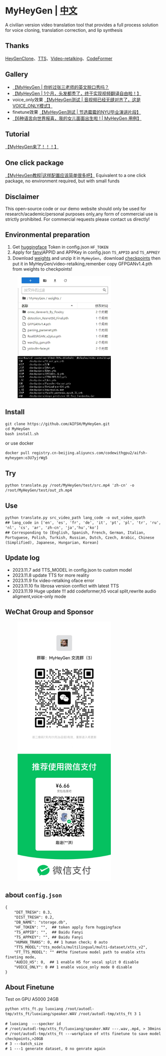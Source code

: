 # MyHeyGen | [中文](./README.md)
A civilian version video translation tool that provides a full process solution for voice cloning, translation correction, and lip synthesis
## Thanks
[HeyGenClone](https://github.com/BrasD99/HeyGenClone.git)、[TTS](https://github.com/coqui-ai/tts)、[Video-retalking](https://github.com/OpenTalker/video-retalking)、[CodeFormer](https://github.com/sczhou/CodeFormer)
## Gallery

- [【MyHeyGen | 你听过张三老师的英文脱口秀吗？](https://www.bilibili.com/video/BV1fM411Z75W/?share_source=copy_web&vd_source=453c36b4abef37acd389d4c01b149023)
- [【MyHeyGen | 1个月，头发都秃了，终于实现视频翻译自由啦！】](https://www.bilibili.com/video/BV1FM411f7fu/?share_source=copy_web&vd_source=453c36b4abef37acd389d4c01b149023)
- voice_only效果 [【MyHeyGen测试 | 音视频已经无缝对齐了，这是VOICE_ONLY模式】]( https://www.bilibili.com/video/BV1v94y1H7Ja/?share_source=copy_web&vd_source=453c36b4abef37acd389d4c01b149023)
- finetune效果 [【MyHeyGen测试 | 节选霉霉的NYU毕业演讲片段】]( https://www.bilibili.com/video/BV1vc411X7EA/?share_source=copy_web&vd_source=453c36b4abef37acd389d4c01b149023)
- [【6种语言向世界报喜，我的女儿面面出生啦 ! | MyHeyGen 用例】]( https://www.bilibili.com/video/BV1eC4y1E7qc/?share_source=copy_web&vd_source=453c36b4abef37acd389d4c01b149023)

## Tutorial
[【MyHeyGen来了！！！】]( https://www.bilibili.com/video/BV14C4y1J7dY/?share_source=copy_web&vd_source=453c36b4abef37acd389d4c01b149023)

## One click package 
[【MyHeyGen教程|这样配置应该简单很多吧】](https://www.bilibili.com/video/BV1cN4y1D73X/?share_source=copy_web&vd_source=453c36b4abef37acd389d4c01b149023)
Equivalent to a one click package, no environment required, but with small funds

## Disclaimer
This open-source code or our demo website should only be used for research/academic/personal purposes only,any form of commercial use is strictly prohibited. For commercial requests please contact us directly!

## Environmental preparation
1. Get [huggingface](https://huggingface.co/) Token in config.json `HF_TOKEN`
2. Apply for [fanyi](https://fanyi-api.baidu.com/?fr=pcHeader)APPID and APPKey in config.json `TS_APPID` and `TS_APPKEY`
3. Download [weights](https://drive.google.com/file/d/1dYy24q_67TmVuv_PbChe2t1zpNYJci1J/view?usp=sharing) and unzip it in `MyHeyGen`，download [checkpoints](https://drive.google.com/drive/folders/18rhjMpxK8LVVxf7PI6XwOidt8Vouv_H0?usp=share_link) then put it in MyHeyGen/video-retalking,remenber copy GFPGANv1.4.pth from weights to checkpoints!

<div>
  <figure>
  <img alt='weights path' src="./img/weights.png?raw=true" width="300px"/>
  <img alt='checkpoints path' src="./img/checkpoints.png?raw=true" width="300px"/>
  <figure>
</div>


## Install
```
git clone https://github.com/AIFSH/MyHeyGen.git
cd MyHeyGen
bash install.sh
```
or use docker
```
docker pull registry.cn-beijing.aliyuncs.com/codewithgpu2/aifsh-myheygen:o3U7yjrWg5
```
## Try
```
python translate.py /root/MyHeyGen/test/src.mp4 'zh-cn' -o /root/MyHeyGen/test/out_zh.mp4
```
## Use
```
python translate.py src_video_path lang_code -o out_video_opath
## lang_code in ['en', 'es', 'fr', 'de', 'it', 'pt', 'pl', 'tr', 'ru', 'nl', 'cs', 'ar', 'zh-cn', 'ja','hu','ko']
## Corresponding to [English, Spanish, French, German, Italian, Portuguese, Polish, Turkish, Russian, Dutch, Czech, Arabic, Chinese (Simplified), Japanese, Hungarian, Korean]
```
## Update log
- 2023.11.7  add TTS_MODEL in config.json to custom model
- 2023.11.8 update TTS for more reality
- 2023.11.9 fix video-retalking oface error
- 2023.11.10 fix librosa version conflict with latest TTS
- 2023.11.19 Huge update !!! add codeformer,h5 vocal split,rewrite audio aligment,voice-only mode

## WeChat Group and Sponsor 
<div>
  <figure>
  <img alt='WeChat Group' src="./img/chat.jpg?raw=true" width="300px"/>
  <img alt='Sponsor' src="./img/ludan.jpg?raw=true" width="300px"/>
  <figure>
</div>


## about `config.json`
```
{
    "DET_TRESH": 0.3, 
    "DIST_TRESH": 0.2,
    "DB_NAME": "storage.db",
    "HF_TOKEN": "",  ## token apply form huggingface
    "TS_APPID": "",  ## Baidu Fanyi 
    "TS_APPKEY": "", ## Baidu Fanyi 
    "HUMAN_TRANS": 0, ## 1 human check; 0 auto
    "TTS_MODEL":"tts_models/multilingual/multi-dataset/xtts_v2",
    "FT_TTS_MODEL": "" ##the finetune model path to enable xtts fineting mode,
    "AUDIO_H5": 0,  ## 1 enable H5 for vocal split 0 disable
    "VOICE_ONLY": 0 ## 1 enable voice_only mode 0 disable
}
```
## About  Finetune
Test on GPU A5000 24GB
```
python xtts_ft.py luoxiang /root/autodl-tmp/xtts_ft/luoxiang/speaker.WAV /root/autodl-tmp/xtts_ft 3 1

# luoxiang  ---specker id
# /root/autodl-tmp/xtts_ft/luoxiang/speaker.WAV ---.wav,.mp4, > 30mins
# /root/autodl-tmp/xtts_ft ---workplace of xtts finetune to save model checkpoints,>20GB
# 3 ---batch_size
# 1 ---1 generate dataset, 0 no genrate again
```
